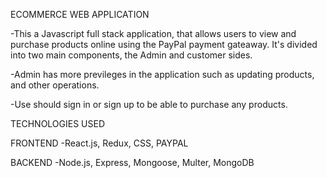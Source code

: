 ECOMMERCE WEB APPLICATION

-This a Javascript full stack application, that allows users to view and purchase products online using the PayPal payment gateaway. It's divided into two main components, the Admin and customer sides.

-Admin has more previleges in the application such as updating products, and other operations.

-Use should sign in or sign up to be able to purchase any products.

TECHNOLOGIES USED

FRONTEND
-React.js, Redux, CSS, PAYPAL

BACKEND
-Node.js, Express, Mongoose, Multer, MongoDB




